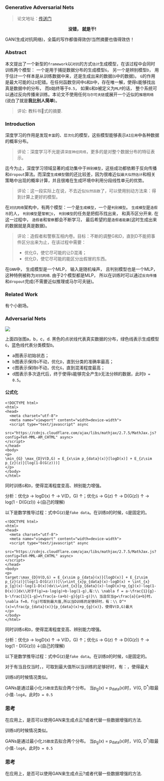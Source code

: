 ### Generative Adversarial Nets

> 论文地址：[传送门](https://proceedings.neurips.cc/paper/2014/file/5ca3e9b122f61f8f06494c97b1afccf3-Paper.pdf)

<center><strong>没错， 就是干!</strong></center>

GAN(生成对抗网络)，全篇的写作都值得效仿!当然摘要也值得效仿！

### Abstract

本文提出了一个新型的`framework`以`对抗`的方式`估计`生成模型，在该过程中会同时训练两个模型： 一个是用于捕捉数据分布的生成模型`G`， 另一个是辨别模型`D`， 用于估计一个样本是从训练数据中来，还是生成出来的数据(`G`中的数据)。 `G`的作用是最大可能的让`D`犯错。在任何函数空间中`G`和`D`中，存在唯一解，使得`G`能够找出真是数据中的分布， 而`D`始终等于`0.5`， 如果`G`和`D`被定义为`MLP`的话， 整个系统可以通过反向传播来训练。本论文不使用任何`马尔可夫链`或展开一个近似的`推理网络`(说白了就是**我比别人简单**)。

> 评论: 教科书📗式的摘要.

### Introduction

深度学习的作用是发现`丰富`的、`层次化`的模型，这些模型能够表示`AI应用`中各种数据的概率分布。

> 评论：深度学习不光是讲`深度神经网络`，更多的是对整个数据分布的特征表示。

迄今为止，深度学习领域显著的成功集中于`辨别模型`，这些成功都依赖于反向传播和`dropout`算法。而深度`生成模型`做的还比较差，因为很难近似`最大似然估计`和相关策略中出现的概率计算，并且很难在生成环境中利用分段线性单元的优势。

> 评论：这一段实际上在说，不去近似`似然函数`了，可以使用别动方法来：得到计算上更好的模型。

在`对抗网络`架构中，有两个模型：一个是`生成模型`，一个是`判别模型`。 `生成模型`是`造假币`的人， `判别模型`是`警察👮‍♀️`， `判别模型`的任务是把假币找出来， 和真币区分开来. 在这一过程中， `造假者`和`警察`都会不断学习， 最后希望的是`造假者能赢`(这时生成出来的数据就是真是数据)。

> 评论：造假者和警察互相内卷。目标：不断的调整G和D，直到D不能把事件区分出来为止，在该过程中需要：
>
> - 优化G，使它尽可能的让D混淆；
> - 优化D，使它尽可能的能区分出假冒的东西。

在`GNN`中， 生成模型是一个MLP， 输入是随机噪声， 且判别模型也是一个MLP， 这种特例被称为`对抗网络`. 由于2个模型都是MLP， 所以在训练时可以通过`反向传播`和`dropout`完成(不需要近似推理或马尔可夫链)。

### Related Work

有个小剧场。

### Adversarial Nets

![](https://cdn.jsdelivr.net/gh/prannt99/blog/img/20220530231342.png)

上面四张图a，b，c，d. 黑色的点状线代表真实数据的分布，绿色线表示生成模型`G`，蓝色线代表分类模型`D`。

- a图表示初始状态；
- b图表示保持`G`不动，优化`D`，直到分类的准确率最高；
- c图表示保持`D`不动，优化`G`，直到混淆程度最高；
- d图表示多次迭代后，终于使得`G`能够完全产生`D`无法分辨的数据，此时`D = 0.5`。

#### 公式化

```
<!DOCTYPE html>
<html>
<head>
  <meta charset="utf-8">
  <meta name="viewport" content="width=device-width">
  <script type="text/javascript" async
  src="https://cdnjs.cloudflare.com/ajax/libs/mathjax/2.7.5/MathJax.js?config=TeX-MML-AM_CHTML" async>
</script>
</head>
<body>
<p>
\min_{G} \max_{D}V(D,G) = E_{x\sim p_{data}(x)}[logD(x)] + E_{z\sim p_{z}(z)}[log(1-D(G(z)))]
</p>
</body>
</html>
```

同时训练`G`和`D`，使得混淆程度变高、辨别能力增强。

分析：优化`D` -> logD(x) ↑ -> V(D，G) ↑；优化`G` -> G(z) ↑ -> D(G(z)) ↑ -> log(1 - D(G(z))) ↓(自己的理解)

以下是数学推导过程：式中G(z)是`fake data`。在训练`D`的时候，`G`是固定的。

```
<!DOCTYPE html>
<html>
<head>
  <meta charset="utf-8">
  <meta name="viewport" content="width=device-width">
  <script type="text/javascript" async
  src="https://cdnjs.cloudflare.com/ajax/libs/mathjax/2.7.5/MathJax.js?config=TeX-MML-AM_CHTML" async>
</script>
</head>
<body>
<p>
target:\max_{D}V(D,G) = E_{x\sim p_{data}(x)}[logD(x)] + E_{z\sim p_{z}(z)}[log(1-D(G(z)))]\\=\int_{x}p_{data}(x)·logD(x) + \int_{x} p_{g}(x)·log(1-D(x))dx\\=\int_{x}[p_{data}(x)·logD(x)+p_{g}(x)·log(1-D(x))]dx\\对于f(g)=a·log(g)+b·log(1-g),有:\\ \nabla f = a·\frac{1}{g}-b·\frac{1}{1-g}=\frac{a-(a+b)·g}{g(1-g)}\\ 当且仅当g=\frac{a}{a+b}时，\nabla f=0，f(g)可取到最大值,所以当D训练的足够好时，有：\\ D^*(x)=\frac{p_{data}(x)}{p_{data}(x)+p_{g}(x)}，使得V(D,G)最大
</p>
</body>
</html>
```

同时训练`G`和`D`，使得混淆程度变高、辨别能力增强。

分析：优化`D` -> logD(x) ↑ -> V(D，G) ↑；优化`G` -> G(z) ↑ -> D(G(z)) ↑ -> log(1 - D(G(z))) ↓(自己的理解)

以下是数学推导过程：式中G(z)是`fake data`。在训练`D`的时候，`G`是固定的。

对于有当且仅当时，，可取到最大值所以当训练的足够好时，有：，使得最大

训练`G`的时候情况类似。

GANs是通过最小化`JS散度`去拟合两个分布。 当p<sub>g</sub>(x) = p<sub>data</sub>(x)时，V(G, D<sup>*</sup>)取最小值`-log4`，此时`D = 0.5`

### 思考

在应用上，是否可以使用GAN来生成点云?或者代替一些数据增强的方法.



训练`G`的时候情况类似。

GANs是通过最小化`JS散度`去拟合两个分布。 当p<sub>g</sub>(x) = p<sub>data</sub>(x)时，V(G, D<sup>*</sup>)取最小值`-log4`，此时`D = 0.5`

### 思考

在应用上，是否可以使用GAN来生成点云?或者代替一些数据增强的方法.











